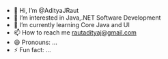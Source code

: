 - 👋 Hi, I’m @AdityaJRaut
- 👀 I’m interested in Java,.NET Software Development
- 🌱 I’m currently learning Core Java and UI
- 📫 How to reach me rautadityaj@gmail.com
- 😄 Pronouns: ...
- ⚡ Fun fact: ...

<!---
AdityaJRaut/AdityaJRaut is a ✨ special ✨ repository because its `README.md` (this file) appears on your GitHub profile.
You can click the Preview link to take a look at your changes.
--->
